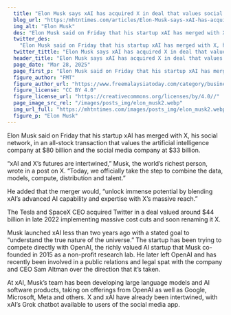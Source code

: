 ```yaml
---
  title: "Elon Musk says xAI has acquired X in deal that values social media site at $33 billion"
  blog_url: "https:/mhtntimes.com/articles/Elon-Musk-says-xAI-has-acquired-x-in-deal-that-values-social-media-site-at-$33-billion"
  img_alt: "Elon Musk"
  des: "Elon Musk said on Friday that his startup xAI has merged with X, his social network, in an all-stock transaction that values the artificial intelligence company at $80 billion and the social media company at $33 billion."
  twitter_des:
    "Elon Musk said on Friday that his startup xAI has merged with X, his social network, in an all-stock transaction that values the artificial intelligence company at $80 billion and the social media company at $33 billion."
  twitter_tittle: "Elon Musk says xAI has acquired X in deal that values social media site at $33 billion"
  header_title: "Elon Musk says xAI has acquired X in deal that values social media site at $33 billion"
  page_date: "Mar 28, 2025"
  page_first_p: "Elon Musk said on Friday that his startup xAI has merged with X, his social network, in an all-stock transaction that values the artificial intelligence company at $80 billion and the social media company at $33 billion."
  figure_author: "FMT"
  figure_author_url: "https://www.freemalaysiatoday.com/category/business/2023/12/06/musks-ai-startup-files-to-raise-us1-billion-in-fresh-capital/"
  figure_license: "CC BY 4.0"
  figure_license_url: "https://creativecommons.org/licenses/by/4.0//"
  page_image_src_rel: "/images/posts_img/elon_musk2.webp"
  img_url_full: "https://mhtntimes.com/images/posts_img/elon_musk2.webp"
  figure_p: "Elon Musk"
---
```


Elon Musk said on Friday that his startup xAI has merged with X, his social network, in an all-stock transaction that values the artificial intelligence company at $80 billion and the social media company at $33 billion.

“xAI and X’s futures are intertwined,” Musk, the world’s richest person, wrote in a post on X. “Today, we officially take the step to combine the data, models, compute, distribution and talent.”

He added that the merger would, “unlock immense potential by blending xAI’s advanced AI capability and expertise with X’s massive reach.”

The Tesla and SpaceX CEO acquired Twitter in a deal valued around $44 billion in late 2022 implementing massive cost cuts and soon renaming it X.

Musk launched xAI less than two years ago with a stated goal to “understand the true nature of the universe.” The startup has been trying to compete directly with OpenAI, the richly valued AI startup that Musk co-founded in 2015 as a non-profit research lab. He later left OpenAI and has recently been involved in a public relations and legal spat with the company and CEO Sam Altman over the direction that it’s taken.

At xAI, Musk’s team has been developing large language models and AI software products, taking on offerings from OpenAI as well as Google, Microsoft, Meta and others. X and xAI have already been intertwined, with xAI’s Grok chatbot available to users of the social media app.
